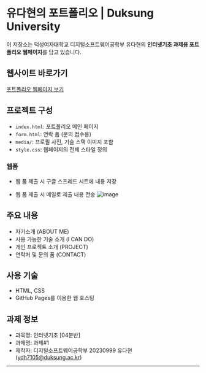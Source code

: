 # 유다현의 포트폴리오 | Duksung University
  
이 저장소는 덕성여자대학교 디지털소프트웨어공학부 유다현의 **인터넷기초 과제용 포트폴리오 웹페이지**를 담고 있습니다.

##  웹사이트 바로가기
 [포트폴리오 웹페이지 보기](https://idiothost.github.io/profile/)

##  프로젝트 구성
- `index.html`: 포트폴리오 메인 페이지
- `form.html`: 연락 폼 (문의 접수용)
- `media/`: 프로필 사진, 기술 스택 이미지 포함
- `style.css`: 웹페이지의 전체 스타일 정의

###  웹폼
- 웹 폼 제출 시 구글 스프레드 시트에 내용 저장

- 웹 폼 제출 시 메일로 제출 내용 전송
  ![image](https://github.com/user-attachments/assets/761b6bef-d2fd-4591-87ee-36a12ed8e0b9)


##  주요 내용
- 자기소개 (ABOUT ME)
- 사용 가능한 기술 소개 (I CAN DO)
- 개인 프로젝트 소개 (PROJECT)
- 연락처 및 문의 폼 (CONTACT)

##  사용 기술
- HTML, CSS
- GitHub Pages를 이용한 웹 호스팅

##  과제 정보
- 과목명: 인터넷기초 [04분반]
- 과제명: 과제#1
- 제작자: 디지털소프트웨어공학부 20230999 유다현 (ydh7105@duksung.ac.kr)

---
